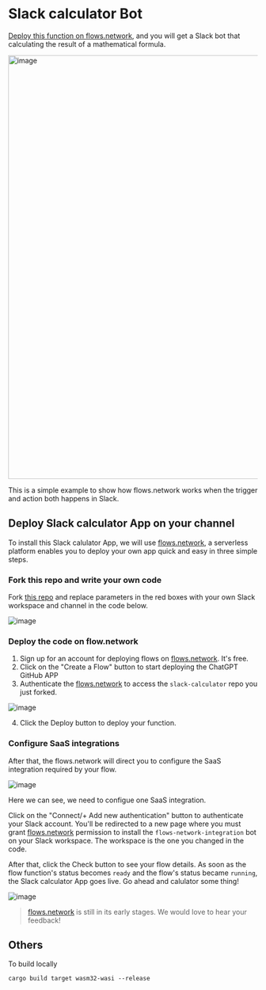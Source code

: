# Slack calculator Bot

[Deploy this function on flows.network](#deploy-slack-calculator-app-on-your-channel), and you will get a Slack bot that calculating the result of a mathematical formula.

<img width="856" alt="image" src="https://user-images.githubusercontent.com/45785633/226882668-faaf3550-ff68-4a3d-9509-d1482d22b803.png">

This is a simple example to show how flows.network works when the trigger and action both happens in Slack.

## Deploy Slack calculator App on your channel

To install this Slack calulator App, we will use [flows.network](https://flows.network/), a serverless platform enables you to deploy your own app quick and easy in three simple steps.

### Fork this repo and write your own code

Fork [this repo](https://github.com/flows-network/slack-calculator) and replace parameters in the red boxes with your own Slack workspace and channel in the code below.

![image](https://user-images.githubusercontent.com/45785633/226887619-e6bc05ce-d16b-48bb-9902-6c8f2ee68ec3.png)


### Deploy the code on flow.network

1. Sign up for an account for deploying flows on [flows.network](https://flows.network/). It's free.
2. Click on the "Create a Flow" button to start deploying the ChatGPT GitHub APP
3. Authenticate the [flows.network](https://flows.network/) to access the `slack-calculator` repo you just forked. 

![image](https://user-images.githubusercontent.com/45785633/226546523-93071359-b957-4653-a429-ab983ee9a078.png)

4. Click the Deploy button to deploy your function.

### Configure SaaS integrations

After that, the flows.network will direct you to configure the SaaS integration required by your flow.

![image](https://user-images.githubusercontent.com/45785633/226888313-6e734828-f948-4e62-83fe-c26005aef445.png)

Here we can see, we need to configue one SaaS integration.

Click on the "Connect/+ Add new authentication" button to authenticate your Slack account. You'll be redirected to a new page where you must grant [flows.network](https://flows.network/) permission to install the `flows-network-integration` bot on your Slack workspace. The workspace is the one you changed in the code.



After that, click the Check button to see your flow details. As soon as the flow function's status becomes `ready` and the flow's status became `running`, the Slack calculator App goes live. Go ahead and calulator some thing!

![image](https://user-images.githubusercontent.com/45785633/226889061-a2443258-d8bf-4376-922a-dd85bd894d73.png)

> [flows.network](https://flows.network/) is still in its early stages. We would love to hear your feedback!


## Others


To build locally

```
cargo build target wasm32-wasi --release
```
